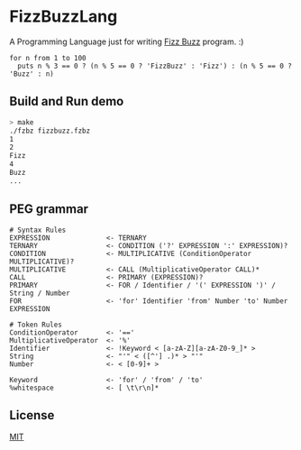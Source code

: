 FizzBuzzLang
============

A Programming Language just for writing [Fizz Buzz](https://en.wikipedia.org/wiki/Fizz_buzz) program. :)

```
for n from 1 to 100
  puts n % 3 == 0 ? (n % 5 == 0 ? 'FizzBuzz' : 'Fizz') : (n % 5 == 0 ? 'Buzz' : n)
```

Build and Run demo
------------------

```bash
> make
./fzbz fizzbuzz.fzbz
1
2
Fizz
4
Buzz
...
```

PEG grammar
-----------

```peg
# Syntax Rules
EXPRESSION              <- TERNARY
TERNARY                 <- CONDITION ('?' EXPRESSION ':' EXPRESSION)?
CONDITION               <- MULTIPLICATIVE (ConditionOperator MULTIPLICATIVE)?
MULTIPLICATIVE          <- CALL (MultiplicativeOperator CALL)*
CALL                    <- PRIMARY (EXPRESSION)?
PRIMARY                 <- FOR / Identifier / '(' EXPRESSION ')' / String / Number
FOR                     <- 'for' Identifier 'from' Number 'to' Number EXPRESSION

# Token Rules
ConditionOperator       <- '=='
MultiplicativeOperator  <- '%'
Identifier              <- !Keyword < [a-zA-Z][a-zA-Z0-9_]* >
String                  <- "'" < ([^'] .)* > "'"
Number                  <- < [0-9]+ >

Keyword                 <- 'for' / 'from' / 'to'
%whitespace             <- [ \t\r\n]*
```

License
-------

[MIT](https://github.com/yhirose/fizzbuzzlang/blob/master/LICENSE)
